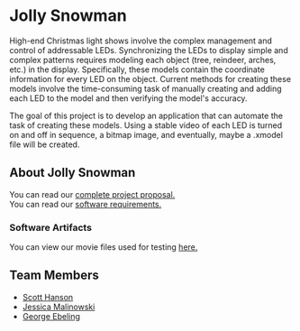 # Jolly Snowman

<!---Project description (~1 paragraph)-->
High-end Christmas light shows involve the complex management and control of addressable LEDs. Synchronizing the LEDs to display simple and complex patterns requires modeling each object (tree, reindeer, arches, etc.) in the display. Specifically, these models contain the coordinate information for every LED on the object. Current methods for creating these models involve the time-consuming task of manually creating and adding each LED to the model and then verifying the model's accuracy.

The goal of this project is to develop an application that can automate the task of creating these models. Using a stable video of each LED is turned on and off in sequence, a bitmap image, and eventually, maybe a .xmodel file will be created.

## About Jolly Snowman

You can read our <a href="https://github.com/computergeek1507/GVSU-CIS641-Jolly-Snowman/blob/master/docs/proposal.md
">complete project proposal.</a> <br>
You can read our <a href="https://github.com/computergeek1507/GVSU-CIS641-Jolly-Snowman/blob/master/docs/software_requirements_specification.md
">software requirements.</a> <br>

### Software Artifacts 

You can view our movie files used for testing <a href="https://github.com/computergeek1507/GVSU-CIS641-Jolly-Snowman/tree/master/artifacts
">here.</a> <br>

## Team Members

* [Scott Hanson](computergeek1507.github.io/) 
* [Jessica Malinowski](https://j-malino.github.io/) 
* [George Ebeling](ebelingGWEIV.github.io) 


